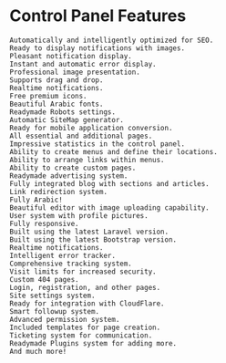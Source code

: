 # Control Panel Features

    Automatically and intelligently optimized for SEO.
    Ready to display notifications with images.
    Pleasant notification display.
    Instant and automatic error display.
    Professional image presentation.
    Supports drag and drop.
    Realtime notifications.
    Free premium icons.
    Beautiful Arabic fonts.
    Readymade Robots settings.
    Automatic SiteMap generator.
    Ready for mobile application conversion.
    All essential and additional pages.
    Impressive statistics in the control panel.
    Ability to create menus and define their locations.
    Ability to arrange links within menus.
    Ability to create custom pages.
    Readymade advertising system.
    Fully integrated blog with sections and articles.
    Link redirection system.
    Fully Arabic!
    Beautiful editor with image uploading capability.
    User system with profile pictures.
    Fully responsive.
    Built using the latest Laravel version.
    Built using the latest Bootstrap version.
    Realtime notifications.
    Intelligent error tracker.
    Comprehensive tracking system.
    Visit limits for increased security.
    Custom 404 pages.
    Login, registration, and other pages.
    Site settings system.
    Ready for integration with CloudFlare.
    Smart followup system.
    Advanced permission system.
    Included templates for page creation.
    Ticketing system for communication.
    Readymade Plugins system for adding more.
    And much more!
